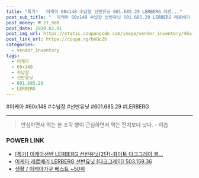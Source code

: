 ```yaml
--- 
title: "특가!   이케아 60x148 수납장 선반유닛 601.685.29 LERBERG 레르..." 
post_sub_title: "  이케아 60x148 수납장 선반유닛 601.685.29 LERBERG 레르베리 화이트 cm" 
post_money: ₩ 27,900 
post_date: 2020.02.01 
post_img_url: https://static.coupangcdn.com/image/vendor_inventory/46af/6c629819b2e933c193845e73abeb1a13baeec614250268de26a95850bc63.JPG 
post_link_url: https://coupa.ng/bnQc2b 
categories: 
  - vendor_inventory 
tags: 
  - 이케아 
  - 60x148 
  - 수납장 
  - 선반유닛 
  - 601.685.29 
  - LERBERG 
--- 
```

  #이케아 #60x148 #수납장 #선반유닛 #601.685.29 #LERBERG 
<hr> 

> 안심하면서 먹는 한 조각 빵이 근심하면서 먹는 잔치보다 낫다. - 이솝 


### POWER LINK

* <a href="https://blog.naver.com/santokki14/221792662035" target="_blank">[특가] 이케아선반 LERBERG 선반유닛(2단)-화이트 다크그레이 블...</a>
* <a href="https://blog.naver.com/fasyy4321/221792433267" target="_blank">이케아 레르베리 LERBERG 선반유닛 [다크그레이] 503.159.36</a>
* <a href="https://blog.naver.com/santokki14/221783688160" target="_blank">생활 / 이케아가구 베스트 ~50위</a>
